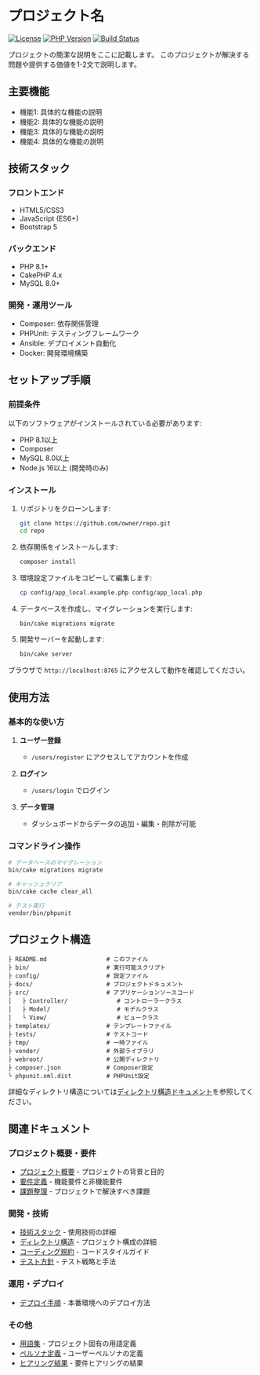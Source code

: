 プロジェクト名
=========================

[![License](https://img.shields.io/badge/license-MIT-blue.svg)](LICENSE)
[![PHP Version](https://img.shields.io/badge/php-%5E8.1-blue)](https://php.net)
[![Build Status](https://img.shields.io/badge/build-passing-brightgreen)](https://github.com/owner/repo/actions)

プロジェクトの簡潔な説明をここに記載します。
このプロジェクトが解決する問題や提供する価値を1-2文で説明します。

主要機能
-------------------------

- 機能1: 具体的な機能の説明
- 機能2: 具体的な機能の説明
- 機能3: 具体的な機能の説明
- 機能4: 具体的な機能の説明

技術スタック
-------------------------

### フロントエンド

- HTML5/CSS3
- JavaScript (ES6+)
- Bootstrap 5

### バックエンド

- PHP 8.1+
- CakePHP 4.x
- MySQL 8.0+

### 開発・運用ツール

- Composer: 依存関係管理
- PHPUnit: テスティングフレームワーク
- Ansible: デプロイメント自動化
- Docker: 開発環境構築

セットアップ手順
-------------------------

### 前提条件

以下のソフトウェアがインストールされている必要があります:

- PHP 8.1以上
- Composer
- MySQL 8.0以上
- Node.js 16以上 (開発時のみ)

### インストール

1. リポジトリをクローンします:

    ```bash
    git clone https://github.com/owner/repo.git
    cd repo
    ```

2. 依存関係をインストールします:

    ```bash
    composer install
    ```

3. 環境設定ファイルをコピーして編集します:

    ```bash
    cp config/app_local.example.php config/app_local.php
    ```

4. データベースを作成し、マイグレーションを実行します:

    ```bash
    bin/cake migrations migrate
    ```

5. 開発サーバーを起動します:

    ```bash
    bin/cake server
    ```

ブラウザで `http://localhost:8765` にアクセスして動作を確認してください。

使用方法
-------------------------

### 基本的な使い方

1. **ユーザー登録**
   - `/users/register` にアクセスしてアカウントを作成

2. **ログイン**
   - `/users/login` でログイン

3. **データ管理**
   - ダッシュボードからデータの追加・編集・削除が可能

### コマンドライン操作

```bash
# データベースのマイグレーション
bin/cake migrations migrate

# キャッシュクリア
bin/cake cache clear_all

# テスト実行
vendor/bin/phpunit
```

プロジェクト構造
-------------------------

```
├ README.md                 # このファイル
├ bin/                      # 実行可能スクリプト
├ config/                   # 設定ファイル
├ docs/                     # プロジェクトドキュメント
├ src/                      # アプリケーションソースコード
│   ├ Controller/              # コントローラークラス
│   ├ Model/                   # モデルクラス
│   └ View/                    # ビュークラス
├ templates/                # テンプレートファイル
├ tests/                    # テストコード
├ tmp/                      # 一時ファイル
├ vendor/                   # 外部ライブラリ
├ webroot/                  # 公開ディレクトリ
├ composer.json             # Composer設定
└ phpunit.xml.dist          # PHPUnit設定
```

詳細なディレクトリ構造については[ディレクトリ構造ドキュメント](./docs/directory_structure.md)を参照してください。

関連ドキュメント
-------------------------

### プロジェクト概要・要件

- [プロジェクト概要](./docs/index.md) - プロジェクトの背景と目的
- [要件定義](./docs/requirements.md) - 機能要件と非機能要件
- [課題整理](./docs/problem.md) - プロジェクトで解決すべき課題

### 開発・技術

- [技術スタック](./docs/technology.md) - 使用技術の詳細
- [ディレクトリ構造](./docs/directory_structure.md) - プロジェクト構成の詳細
- [コーディング規約](./docs/code_style.md) - コードスタイルガイド
- [テスト方針](./docs/test_policy.md) - テスト戦略と手法

### 運用・デプロイ

- [デプロイ手順](./docs/deployment.md) - 本番環境へのデプロイ方法

### その他

- [用語集](./docs/glossary.md) - プロジェクト固有の用語定義
- [ペルソナ定義](./docs/persona.md) - ユーザーペルソナの定義
- [ヒアリング結果](./docs/hearing.md) - 要件ヒアリングの結果
